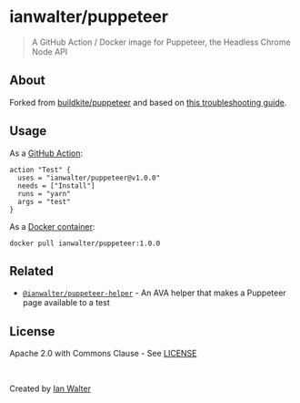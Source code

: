 # ianwalter/puppeteer
> A GitHub Action / Docker image for Puppeteer, the Headless Chrome Node API

## About

Forked from [buildkite/puppeteer][buildkiteUrl] and based on
[this troubleshooting guide][troubleshootingUrl].

## Usage

As a [GitHub Action][actionsUrl]:

```hcl
action "Test" {
  uses = "ianwalter/puppeteer@v1.0.0"
  needs = ["Install"]
  runs = "yarn"
  args = "test"
}
```

As a [Docker container][dockerUrl]:

```console
docker pull ianwalter/puppeteer:1.0.0
```

## Related

* [`@ianwalter/puppeteer-helper`][puppeteerHelperUrl] - An AVA helper that
  makes a Puppeteer page available to a test

## License

Apache 2.0 with Commons Clause - See [LICENSE][licenseUrl]

&nbsp;

Created by [Ian Walter](https://iankwalter.com)

[buildkiteUrl]: https://github.com/buildkite/docker-puppeteer
[troubleshootingUrl]: https://github.com/GoogleChrome/puppeteer/blob/master/docs/troubleshooting.md
[actionsUrl]: https://github.com/features/actions
[dockerUrl]: https://hub.docker.com/r/ianwalter/puppeteer
[puppeteerHelperUrl]: https://github.com/ianwalter/puppeteer-helper
[licenseUrl]: https://github.com/ianwalter/docker-puppeteer/blob/master/LICENSE
